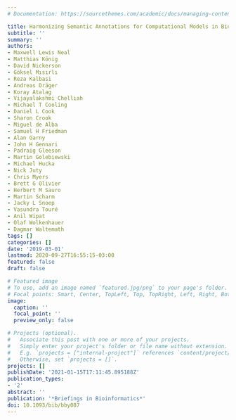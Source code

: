 ```yaml
---
# Documentation: https://sourcethemes.com/academic/docs/managing-content/

title: Harmonizing Semantic Annotations for Computational Models in Biology
subtitle: ''
summary: ''
authors:
- Maxwell Lewis Neal
- Matthias König
- David Nickerson
- Göksel Mısırlı
- Reza Kalbasi
- Andreas Dräger
- Koray Atalag
- Vijayalakshmi Chelliah
- Michael T Cooling
- Daniel L Cook
- Sharon Crook
- Miguel de Alba
- Samuel H Friedman
- Alan Garny
- John H Gennari
- Padraig Gleeson
- Martin Golebiewski
- Michael Hucka
- Nick Juty
- Chris Myers
- Brett G Olivier
- Herbert M Sauro
- Martin Scharm
- Jacky L Snoep
- Vasundra Touré
- Anil Wipat
- Olaf Wolkenhauer
- Dagmar Waltemath
tags: []
categories: []
date: '2019-03-01'
lastmod: 2020-09-27T16:55:15-03:00
featured: false
draft: false

# Featured image
# To use, add an image named `featured.jpg/png` to your page's folder.
# Focal points: Smart, Center, TopLeft, Top, TopRight, Left, Right, BottomLeft, Bottom, BottomRight.
image:
  caption: ''
  focal_point: ''
  preview_only: false

# Projects (optional).
#   Associate this post with one or more of your projects.
#   Simply enter your project's folder or file name without extension.
#   E.g. `projects = ["internal-project"]` references `content/project/deep-learning/index.md`.
#   Otherwise, set `projects = []`.
projects: []
publishDate: '2021-01-15T17:11:45.895188Z'
publication_types:
- '2'
abstract: ''
publication: '*Briefings in Bioinformatics*'
doi: 10.1093/bib/bby087
---
```

